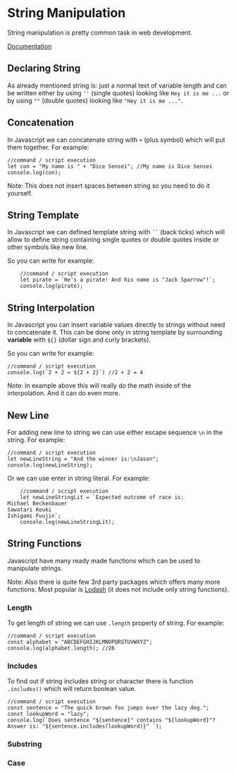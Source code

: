 # String Manipulation

String manipulation is pretty common task in web development.

[Documentation](https://developer.mozilla.org/en-US/docs/Web/JavaScript/Reference/Global_Objects/String)

## Declaring String

As already mentioned string is: just a normal text of variable length and can be written either by using `''` (single quotes) looking like `Hey it is me ...` or by using `""` (double quotes) looking like `"Hey it is me ..."`.

## Concatenation

In Javascript we can concatenate string with `+` (plus symbol) which will put them together. For example:

    //command / script execution
    let con = "My name is " + "Dice Sensei"; //My name is Dice Sensei
    console.log(con);

Note: This does not insert spaces between string so you need to do it yourself.

## String Template

In Javascript we can defined template string with ` `` ` (back ticks) which will allow to define string containing single quotes or double quotes inside or other symbols like new line.

So you can write for example:

```
    //command / script execution
    let pirate = `He's a pirate! And his name is "Jack Sparrow"!`;
    console.log(pirate);
```

## String Interpolation

In Javascript you can insert variable values directly to strings without need to concatenate it. This can be done only in string template by surrounding **variable** with `${}` (dollar sign and curly brackets).

So you can write for example:

    //command / script execution
    console.log(`2 + 2 = ${2 + 2}`) //2 + 2 = 4

Note: In example above this will really do the math inside of the interpolation. And it can do even more.

## New Line

For adding new line to string we can use either escape sequence `\n` in the string. For example:

    //command / script execution
    let newLineString = "And the winner is:\nJason";
    console.log(newLineString);

Or we can use enter in string literal. For example:

```
    //command / script execution
    let newLineStringLit = `Expected outcome of race is:
Michael Beckenbauer
Sawatari Kouki
Ishigami Fuujin`;
    console.log(newLineStringLit);
```

## String Functions

Javascript have many ready made functions which can be used to manipulate strings.

Note: Also there is quite few 3rd party packages which offers many more functions. Most popular is [Lodash](https://lodash.com/) (it does not include only string functions).

### Length

To get length of string we can use `.length` property of string. For example:

    //command / script execution
    const alphabet = "ABCDEFGHIJKLMNOPQRSTUVWXYZ";
    console.log(alphabet.length); //26

### Includes

To find out if string includes string or character there is function `.includes()` which will return boolean value.

    //command / script execution
    const sentence = "The quick brown fox jumps over the lazy dog.";
    const lookupWord = "lazy";
    console.log(`Does sentence "${sentence}" contains "${lookupWord}"? Answer is: "${sentence.includes(lookupWord)}" `);

### Substring

### Case
